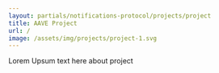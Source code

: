 ```yaml
---
layout: partials/notifications-protocol/projects/project
title: AAVE Project
url: /
image: /assets/img/projects/project-1.svg
---
```


Lorem Upsum text here about project
